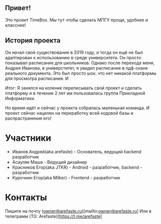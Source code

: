 ## Привет! 
Это проект TimeBox. 
Мы тут чтобы сделать МПГУ проще, удобнее и класснее!

## История проекта
Он начал своё существование в 2019 году, и тогда он ещё не был адаптирован к использованию в среде университета. Он просто показывал расписание для школьников.
Однако после перехода меня, Андрея Иванова, в универститет, я увидел расписание в пдф-скане реального документа. Это был просто шок. что нет никакой платформы для просмотра расписания. И

Итог: Я занялся на коленке переписывать свой проект и сделать платформу и в течение 2 лет им пользовалась группа Прикладной Информатики.

Но время идёт и сейчас у проекта собралась маленькая команда. И проект сейчас нацелен на переработку всей кодовой базы и распрастранения его!
# Участники
 - Иванов Андрей(aka arefaste) - Основатель, ведущий backend разработчик
 - Асауляк Маша - Ведущий дизайнер 
 - Красников Егор(aka JTKR) - Android - разработчик, backend - разработчик
 - Курочкин Егор(aka Milker) - Frontend - разработчик
# Контакты
Пишите на почту (owner@arefaste.ru)[mailto:owner@arefaste.ru]
Или в телеграмм (TG: Arefaste)[https://t.me/arefaste]
<!--

**Here are some ideas to get you started:**

🙋‍♀️ A short introduction - what is your organization all about?
🌈 Contribution guidelines - how can the community get involved?
👩‍💻 Useful resources - where can the community find your docs? Is there anything else the community should know?
🍿 Fun facts - what does your team eat for breakfast?
🧙 Remember, you can do mighty things with the power of [Markdown](https://docs.github.com/github/writing-on-github/getting-started-with-writing-and-formatting-on-github/basic-writing-and-formatting-syntax)
-->
